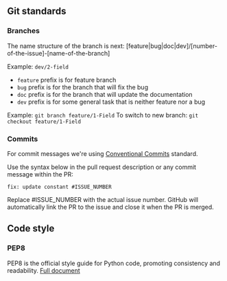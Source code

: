 ## Git standards

### Branches

The name structure of the branch is next: [feature|bug|doc|dev]/[number-of-the-issue]-[name-of-the-branch]

Example: ```dev/2-field```

- `feature` prefix is for feature branch
- `bug` prefix is for the branch that will fix the bug
- `doc` prefix is for the branch that will update the documentation
- `dev` prefix is for some general task that is neither feature nor a bug

Example: ```git branch feature/1-Field```
To switch to new branch: ```git checkout feature/1-Field```

### Commits

For commit messages we're using [Conventional Commits](https://www.conventionalcommits.org/en/v1.0.0/#summary) standard.

Use the syntax below in the pull request description or any commit message within the PR:

```fix: update constant #ISSUE_NUMBER```

Replace #ISSUE_NUMBER with the actual issue number. GitHub will automatically link the PR to the issue and close it when the PR is merged.


## Code style

### PEP8
PEP8 is the official style guide for Python code, promoting consistency and readability.
[Full document](https://peps.python.org/pep-0008)
